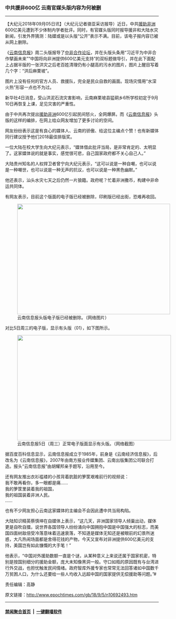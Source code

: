 ### 中共援非600亿 云南官媒头版内容为何被删
------------------------

<p>【大纪元2018年09月05日讯】（大纪元记者骆亚采访报导）近日，中共<a href="http://www.epochtimes.com/gb/tag/%E6%8F%B4%E5%8A%A9%E9%9D%9E%E6%B4%B2.html">援助非洲</a>600亿美元遭到不少体制内学者批评。同时，有官媒头版同时报导援非和大陆水灾新闻，引发外界猜测：陆媒或是以头版“公开”表示不满。目前，该电子报内容已被从网上删除。</p>
<p>《<a href="http://www.epochtimes.com/gb/tag/%E4%BA%91%E5%8D%97%E4%BF%A1%E6%81%AF%E6%8A%A5.html">云南信息报</a>》周二头版报导了<a href="http://www.epochtimes.com/gb/tag/%E4%B8%AD%E9%9D%9E%E5%90%88%E4%BD%9C%E8%AE%BA%E5%9D%9B.html">中非合作论坛</a>，并在头版头条用“习近平为中非合作擘画未来”“中国将向非洲提供600亿美元支持”的双标题做导引，并在此下面配上占据半版的一张洪灾之后老百姓清理仍有小腿高的污水的图片，图片上醒目写着几个字：“洪后麻栗坡”。</p>
<p>图片上没有任何的官方人员、救援队，完全是民众自救的画面。现场灾情用“水深火热”形容一点也不为过。</p>
<p>新华社4日消息，受山洪泥石流灾害影响，云南麻栗坡县猛硐乡6所学校初定于9月10日再恢复上课，足见灾害的严重性。</p>
<p>由于中共再次提出<a href="http://www.epochtimes.com/gb/tag/%E6%8F%B4%E5%8A%A9%E9%9D%9E%E6%B4%B2.html">援助非洲</a>600亿引起民间怒火，全网爆屏。而《<a href="http://www.epochtimes.com/gb/tag/%E4%BA%91%E5%8D%97%E4%BF%A1%E6%81%AF%E6%8A%A5.html">云南信息报</a>》头版的这样的编排，在网上给众网友增加了更多讨论的空间。</p>
<p>网友纷纷表示这是有良心的媒体人、云南的骄傲、给这位主编点个赞！也有新媒体同行建议授予他们2018最佳排版奖。</p>
<p>一位大陆在校大学生向大纪元表示，“媒体借此批评当局，是非常肯定的、太明显了。这家媒体说的就是事实，感觉很可悲，自己国家政府都不关心自己人。”</p>
<p>大陆贵州知名的人权捍卫者曾宁向大纪元表示，“这可以说是一种自嘲，也可以说是一种嘲世，也可以说是一种无声的抗议，也可以说是一种黑色幽默。”</p>
<p>他还表示，汕头水灾七天之后仍然一片狼籍。政府呢？忙着非洲撒币，构建中非命运共同体。</p>
<p>有网友表示，目前这个版面的电子版已经被删除，印刷版已经出街，恐难再收回。</p>
<figure id="attachment_10692505" style="width: 501px" class="wp-caption aligncenter"><a href="http://i.epochtimes.com/assets/uploads/2018/09/4f23721cd62ddb8b1f9226fa78dfc545.jpg"><img class=" wp-image-10692505" src="http://i.epochtimes.com/assets/uploads/2018/09/4f23721cd62ddb8b1f9226fa78dfc545.jpg" alt="" width="501" height="362" /></a><figcaption class="wp-caption-text">云南信息报头版电子版已经被删除。（网络图片）</figcaption></figure>
<p>对比5日周三的电子版，显示有头版（01），如下图所示。</p>
<figure id="attachment_10692611" style="width: 504px" class="wp-caption aligncenter"><a href="http://i.epochtimes.com/assets/uploads/2018/09/e8c7e9083a1bbcecbde696375c6ff2f7.png"><img class=" wp-image-10692611" src="http://i.epochtimes.com/assets/uploads/2018/09/e8c7e9083a1bbcecbde696375c6ff2f7.png" alt="" width="504" height="345" /></a><figcaption class="wp-caption-text">云南信息报5日（周三）正常电子版面显示有头版。（网络截图）</figcaption></figure>
<p>据百度百科信息显示，云南信息报成立于1985年，前身是《云南经济信息报》，后改名为《云南信息报》，2007年由南方报业传媒集团、云南出版集团公司联合打造。报头“云南信息报”由胡耀邦亲手题写，沿用至今。</p>
<p>还有网友推出衣衫褴褛的小孩背着肮脏的箩筐艰难前行的视频说：<br />
我不敢再看你，多一眼都是痛……<br />
我的箩筐里装着我的祖国，<br />
我的祖国装着非洲人民。<br />
……</p>
<p>也有不少网友担心云南这家媒体的主编会不会因此遭中共当局构陷。</p>
<p>大陆知识精英蔡慎坤在自媒体上表示，“这几天，非洲国家领导人倾巢出动，媒体更是自吹自擂，说世界各国领导人纷纷涌向中国拥抱中国是中国强大的标志，而美国四面树敌倍受冷落意味着迅速衰落，不知道是媒体无知还是被眼前的幻景所迷惑，大凡热闹场面都是舍得花钱的产物，今天又宣布对非洲提供600亿美元的支持，美国岂有如此慷慨的大手笔！”</p>
<p>他表示，“中国对外援助数额一直是个谜，从某种意义上来说还属于国家机密，特别是按国别细分的援助金额，庞大未知像黑洞一般。守口如瓶的原因既有与台湾进行外交战，也担忧触发民间情绪。政府智库外援专家也常常无法回答诸如中国数千万贫困人口，为什么还要给一些人均收入远超中国的国家提供无偿援助等问题。”#</p>
<p>责任编辑：高静</p>

原文链接：http://www.epochtimes.com/gb/18/9/5/n10692493.htm


------------------------
#### [禁闻聚合首页](https://github.com/gfw-breaker/banned-news/blob/master/README.md) &nbsp;|&nbsp;  [一键翻墙软件](https://github.com/gfw-breaker/nogfw/blob/master/README.md)